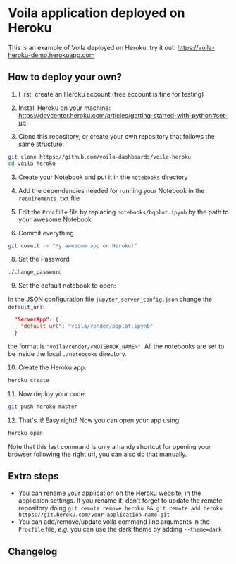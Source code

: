 # Voila application deployed on Heroku

This is an example of Voila deployed on Heroku, try it out: https://voila-heroku-demo.herokuapp.com

## How to deploy your own?

1. First, create an Heroku account (free account is fine for testing)

2. Install Heroku on your machine: https://devcenter.heroku.com/articles/getting-started-with-python#set-up

2. Clone this repository, or create your own repository that follows the same structure:

```bash
git clone https://github.com/voila-dashboards/voila-heroku
cd voila-heroku
```

3. Create your Notebook and put it in the `notebooks` directory

5. Add the dependencies needed for running your Notebook in the `requirements.txt` file

6. Edit the `Procfile` file by replacing `notebooks/bqplot.ipynb` by the path to your awesome Notebook

7. Commit everything

```bash
git commit -m "My awesome app on Heroku!"
```

8. Set the Password
```bash
./change_password
```

9. Set the default notebook to open:

In the JSON configuration file `jupyter_server_config.json` change the `default_url`:
```json
  "ServerApp": {
    "default_url": "voila/render/bqplot.ipynb"
  }
```
the format is `"voila/render/<NOTEBOOK_NAME>"`.
All the notebooks are set to be inside the local `./notebooks` directory.

10. Create the Heroku app:

```bash
heroku create
```

11. Now deploy your code:

```bash
git push heroku master
```

12. That's it! Easy right? Now you can open your app using:

```bash
heroku open
```


Note that this last command is only a handy shortcut for opening your browser following the right url, you can also do that manually.

## Extra steps

- You can rename your application on the Heroku website, in the applicaion settings. If you rename it, don't forget to update the remote repository doing `git remote remove heroku && git remote add heroku https://git.heroku.com/your-application-name.git`
- You can add/remove/update voila command line arguments in the `Procfile` file, _e.g._ you can use the dark theme by adding `--theme=dark`

## Changelog